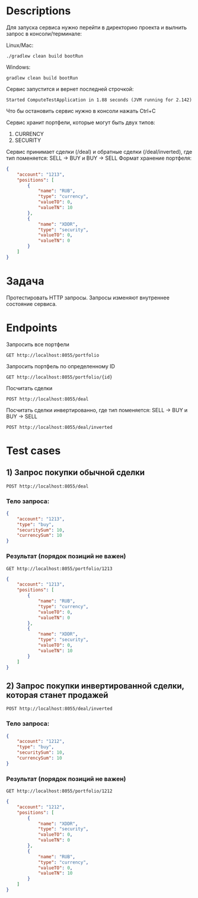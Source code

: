 # Descriptions

Для запуска сервиса нужно перейти в директорию проекта и вылнить запрос в консоли/терминале:

Linux/Mac:
```
./gradlew clean build bootRun
```
Windows:
```
gradlew clean build bootRun
```

Сервис запустится и вернет последней строчкой:

```
Started ComputeTestApplication in 1.88 seconds (JVM running for 2.142)
```

Что бы остановить сервис нужно в консоли нажать Ctrl+C

Сервис хранит портфели, которые могут быть двух типов:
1) CURRENCY
2) SECURITY

Сервис принимает сделки (/deal) и обратные сделки (/deal/inverted), где тип поменяется: SELL -> BUY и BUY -> SELL
Формат хранение портфеля:
```json
{
    "account": "1213",
    "positions": [
        {
            "name": "RUB",
            "type": "currency",
            "valueTO": 0,
            "valueTN": 10
        },
        {
            "name": "XDDR",
            "type": "security",
            "valueTO": 0,
            "valueTN": 0
        }
    ]
}
```

# Задача
Протестировать HTTP запросы. Запросы изменяют внутреннее состояние сервиса.
# Endpoints

Запросить все портфели
```
GET http://localhost:8055/portfolio
```
Запросить портфель по определенному ID
```
GET http://localhost:8055/portfolio/{id}
```
Посчитать сделки
```
POST http://localhost:8055/deal
```
Посчитать сделки инвертированно, где тип поменяется: SELL -> BUY и BUY -> SELL
```
POST http://localhost:8055/deal/inverted
```

# Test cases

## 1) Запрос покупки обычной сделки
```
POST http://localhost:8055/deal
```       
### Тело запроса:
```json
{
	"account": "1213",
	"type": "buy",
	"securitySum": 10,
	"currencySum": 10
}
```
### Результат (порядок позиций не важен)
```
GET http://localhost:8055/portfolio/1213
```
```json
{
    "account": "1213",
    "positions": [
        {
            "name": "RUB",
            "type": "currency",
            "valueTO": 0,
            "valueTN": 0
        },
        {
            "name": "XDDR",
            "type": "security",
            "valueTO": 0,
            "valueTN": 10
        }
    ]
}
```

## 2) Запрос покупки инвертированной сделки, которая станет продажей
```
POST http://localhost:8055/deal/inverted
```       
### Тело запроса:
```json
{
	"account": "1212",
	"type": "buy",
	"securitySum": 10,
	"currencySum": 10
}
```
### Результат (порядок позиций не важен)
```
GET http://localhost:8055/portfolio/1212
```
```json
{
    "account": "1212",
    "positions": [
        {
            "name": "XDDR",
            "type": "security",
            "valueTO": 0,
            "valueTN": 0
        },
        {
            "name": "RUB",
            "type": "currency",
            "valueTO": 0,
            "valueTN": 10
        }
    ]
}
```
